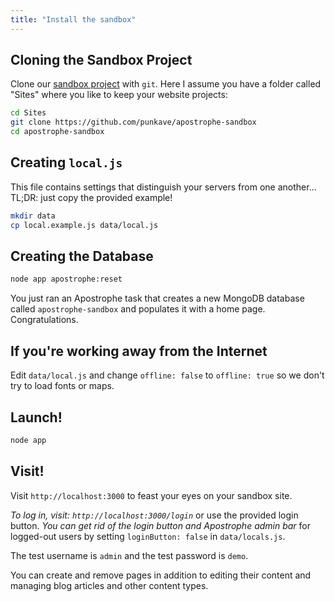 ```yaml
---
title: "Install the sandbox"
---
```


## Cloning the Sandbox Project

Clone our [sandbox project](https://github.com/punkave/apostrophe-sandbox) with `git`. Here I assume you have a folder called "Sites" where you like to keep your website projects:

```bash
cd Sites
git clone https://github.com/punkave/apostrophe-sandbox
cd apostrophe-sandbox
```

## Creating `local.js`

This file contains settings that distinguish your servers from one another... TL;DR: just copy the provided example!

```bash
mkdir data
cp local.example.js data/local.js
```

## Creating the Database

```bash
node app apostrophe:reset
```

You just ran an Apostrophe task that creates a new MongoDB database called `apostrophe-sandbox` and populates it with a home page. Congratulations.


## If you're working away from the Internet

Edit `data/local.js` and change `offline: false` to `offline: true` so we don't try to load fonts or maps.

## Launch!

```bash
node app
```

## Visit!

Visit `http://localhost:3000` to feast your eyes on your sandbox site.

*To log in, visit: `http://localhost:3000/login`* or use the provided login button. *You can get rid of the login button and Apostrophe admin bar* for logged-out users by setting `loginButton: false` in `data/locals.js`.

The test username is `admin` and the test password is `demo`.

You can create and remove pages in addition to editing their content and managing blog articles and other content types.

